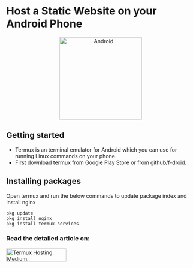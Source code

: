 # Host a Static Website on your Android Phone
<p align="center">
<img alt="Android" width="220px" src="https://upload.wikimedia.org/wikipedia/commons/thumb/a/a4/Android_2023_3D_logo_and_wordmark.svg/1024px-Android_2023_3D_logo_and_wordmark.svg.png" style="padding-centre:10px;" />
</p>

## Getting started
- Termux is an terminal emulator for Android which you can use for running Linux commands on your phone. 
- First download termux from Google Play Store or from github/f-droid.

## Installing packages
Open termux and run the below commands to update package index and install nginx

```
pkg update
pkg install nginx
pkg install termux-services
```

<h3> <strong> Read the detailed article on: </strong> </h3> <a href = "https://sagarkrp.medium.com/how-to-host-a-static-website-on-your-android-phone-c1420dce68b6" target ="_blank">
<picture>
   <source media="(prefers-color-scheme: dark)" srcset="https://github.com/sagarkrp/sagarkrp/blob/main/images/Medium-white1x.png" width="160px" height="35px">
   <source media="(prefers-color-scheme: light)" srcset="https://raw.githubusercontent.com/sagarkrp/sagarkrp/main/images/Medium-dark.svg" width="160px" height="35px">
   <img alt="Termux Hosting: Medium." src="https://raw.githubusercontent.com/sagarkrp/sagarkrp/main/images/Medium-dark.svg" width="160px" height="35px">
</picture>

